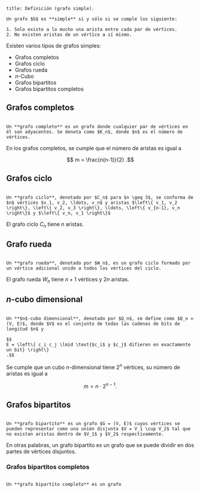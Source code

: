 ```ad-definition
title: Definición (grafo simple).

Un grafo $G$ es **simple** si y sólo si se cumple los siguiente:

1. Solo existe a lo mucho una arista entre cada par de vértices.
2. No existen aristas de un vértice a sí mismo.

```

Existen varios tipos de grafos simples:

- Grafos completos
- Grafos ciclo
- Grafos rueda
- $n$-Cubo
- Grafos bipartitos
- Grafos bipartitos completos

## Grafos completos

```ad-definition

Un **grafo completo** es un grafo donde cualquier par de vértices en él son adyacentes. Se denota como $K_n$, donde $n$ es el número de vértices.

```

En los grafos completos, se cumple que el número de aristas es igual a

$$
m = \frac{n(n-1)}{2}
.$$

## Grafos ciclo

```ad-definition

Un **grafo ciclo**, denotado por $C_n$ para $n \geq 3$, se conforma de $n$ vértices $v_1, v_2, \ldots, v_n$ y aristas $\left\{ v_1, v_2 \right\}, \left\{ v_2, v_3 \right\}, \ldots, \left\{ v_{n-1}, v_n \right\}$ y $\left\{ v_n, v_1 \right\}$

```

El grafo ciclo $C_n$ tiene $n$ aristas.

## Grafo rueda

```ad-definition

Un **grafo rueda**, denotado por $W_n$, es un grafo ciclo formado por un vértice adicional unido a todos los vértices del ciclo.

```

El grafo rueda $W_n$ tiene $n + 1$ vértices y $2n$ aristas.

## $n$-cubo dimensional

```ad-definition

Un **$n$-cubo dimensional**, denotado por $Q_n$, se define como $Q_n = (V, E)$, donde $V$ es el conjunto de todas las cadenas de bits de longitud $n$ y

$$
E = \left\{ c_i c_j \lmid \text{$c_i$ y $c_j$ difieren en exactamente un bit} \right\}
.$$

```

Se cumple que un cubo $n$-dimensional tiene $2^n$ vértices, su número de aristas es igual a

$$
m = n \cdot 2^{n-1}
.$$

## Grafos bipartitos

```ad-definition

Un **grafo bipartito** es un grafo $G = (V, E)$ cuyos vértices se pueden representar como una unión disjunta $V = V_1 \cup V_2$ tal que no existan aristas dentro de $V_1$ y $V_2$ respectivamente.

```

En otras palabras, un grafo bipartito es un grafo que se puede dividir en dos partes de vértices disjuntos.

### Grafos bipartitos completos

```ad-definition

Un **grafo bipartito completo** es un grafo

```
